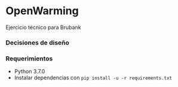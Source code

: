 # OpenWarming
Ejercicio técnico para Brubank

### Decisiones de diseño

### Requerimientos
- Python 3.7.0
- Instalar dependencias con ```pip install -u -r requirements.txt```
